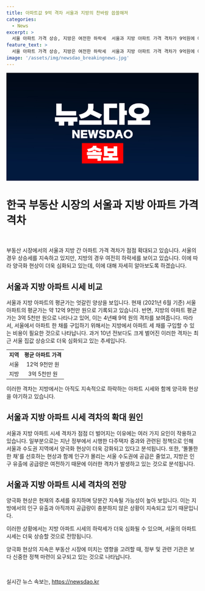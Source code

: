 ```yaml
---
title: 아파트값 9억 격차 서울과 지방의 찬바람 씁쓸해져
categories:
  - News
excerpt: >
  서울 아파트 가격 상승, 지방은 여전한 하락세  서울과 지방 아파트 가격 격차가 9억원에 이르며 계속 벌어지고 있다. 부산 아파트도 미분양이 증가하며 거래량이 감소했다. 이에 따라 서울 아파트 평균가는 12억 9천만 원에 달하며, 4년째 9억 원의 격차를 보이고 있다. 이로써 서울 집값 상승으로 인해 지방과의 격차가 커지고 있는 상황이다. 이러한 양극화 현상은 당분간 지속될 가능성이 높다는 것으로 보인다.
feature_text: >
  서울 아파트 가격 상승, 지방은 여전한 하락세  서울과 지방 아파트 가격 격차가 9억원에 이르며 계속 벌어지고 있다. 부산 아파트도 미분양이 증가하며 거래량이 감소했다. 이에 따라 서울 아파트 평균가는 12억 9천만 원에 달하며, 4년째 9억 원의 격차를 보이고 있다. 이로써 서울 집값 상승으로 인해 지방과의 격차가 커지고 있는 상황이다. 이러한 양극화 현상은 당분간 지속될 가능성이 높다는 것으로 보인다.
image: '/assets/img/newsdao_breakingnews.jpg'
---
```


<p><img src="/assets/img/newsdao_breakingnews.jpg" alt="pcversion 속보" /></p>

<h1>한국 부동산 시장의 서울과 지방 아파트 가격 격차</h1>

<p data-ke-size="size16">&nbsp;</p>

<p>부동산 시장에서의 서울과 지방 간 아파트 가격 격차가 점점 확대되고 있습니다. 서울의 경우 상승세를 지속하고 있지만, 지방의 경우 여전히 하락세를 보이고 있습니다. 이에 따라 양극화 현상이 더욱 심화되고 있는데, 이에 대해 자세히 알아보도록 하겠습니다. </p>

<h2 data-ke-size="size26">서울과 지방 아파트 시세 비교</h2>

<p>서울과 지방 아파트의 평균가는 엇갈린 양상을 보입니다. 현재 (2021년 6월 기준) 서울 아파트의 평균가는 약 12억 9천만 원으로 기록되고 있습니다. 반면, 지방의 아파트 평균가는 3억 5천만 원으로 나타나고 있어, 이는 4년째 9억 원의 격차를 보여줍니다. 따라서, 서울에서 아파트 한 채를 구입하기 위해서는 지방에서 아파트 세 채를 구입할 수 있는 비용이 필요한 것으로 나타납니다. 과거 10년 전보다도 크게 벌어진 이러한 격차는 최근 서울 집값 상승으로 더욱 심화되고 있는 추세입니다.</p>

<table>
    <tr>
        <td style="text-align: center; height: 17px;"><b>지역</b></td>
        <td style="text-align: center; height: 17px;"><b>평균 아파트 가격</b></td>
    </tr>
    <tr>
        <td style="text-align: center; height: 17px;">서울</td>
        <td style="text-align: center; height: 17px;">12억 9천만 원</td>
    </tr>
    <tr>
        <td style="text-align: center; height: 17px;">지방</td>
        <td style="text-align: center; height: 17px;">3억 5천만 원</td>
    </tr>
</table>

<p>이러한 격차는 지방에서는 아직도 지속적으로 하락하는 아파트 시세와 함께 양극화 현상을 야기하고 있습니다.</p>

<h2 data-ke-size="size26">서울과 지방 아파트 시세 격차의 확대 원인</h2>

<p>서울과 지방 아파트 시세 격차가 점점 더 벌어지는 이유에는 여러 가지 요인이 작용하고 있습니다. 일부분으로는 지난 정부에서 시행한 다주택자 중과와 관련된 정책으로 인해 서울과 수도권 지역에서 양극화 현상이 더욱 강화되고 있다고 분석됩니다. 또한, '똘똘한 한 채'를 선호하는 현상과 함께 인구가 몰리는 서울 수도권에 공급은 줄었고, 지방은 인구 유출에 공급량은 여전하기 때문에 이러한 격차가 발생하고 있는 것으로 분석됩니다.</p>

<h2 data-ke-size="size26">서울과 지방 아파트 시세 격차의 전망</h2>

<p>양극화 현상은 현재의 추세를 유지하며 당분간 지속될 가능성이 높아 보입니다. 이는 지방에서의 인구 유출과 아직까지 공급량이 충분하지 않은 상황이 지속되고 있기 때문입니다.</p>

<p>이러한 상황에서는 지방 아파트 시세의 하락세가 더욱 심화될 수 있으며, 서울의 아파트 시세는 더욱 상승할 것으로 전망됩니다.</p>

<p>양극화 현상의 지속은 부동산 시장에 미치는 영향을 고려할 때, 정부 및 관련 기관은 보다 신중한 정책 마련이 요구되고 있는 것으로 나타납니다.</p>

<p data-ke-size="size16">&nbsp;</p>
실시간 뉴스 속보는, <a href="https://newsdao.kr" rel="dofollow">https://newsdao.kr</a>


